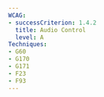 ```yaml
---
WCAG: 
- successCriterion: 1.4.2
  title: Audio Control
  level: A
Techniques: 
- G60
- G170
- G171
- F23
- F93
---
```

